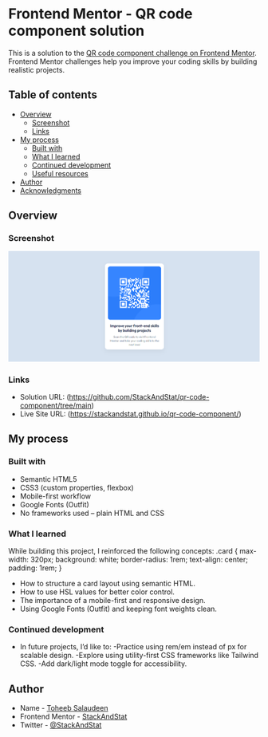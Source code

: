 # Frontend Mentor - QR code component solution

This is a solution to the [QR code component challenge on Frontend Mentor](https://www.frontendmentor.io/challenges/qr-code-component-iux_sIO_H). Frontend Mentor challenges help you improve your coding skills by building realistic projects.

## Table of contents

- [Overview](#overview)
  - [Screenshot](#screenshot)
  - [Links](#links)
- [My process](#my-process)
  - [Built with](#built-with)
  - [What I learned](#what-i-learned)
  - [Continued development](#continued-development)
  - [Useful resources](#useful-resources)
- [Author](#author)
- [Acknowledgments](#acknowledgments)

## Overview

### Screenshot

![](./images/qr-code.png)

### Links

- Solution URL: (https://github.com/StackAndStat/qr-code-component/tree/main)
- Live Site URL: (https://stackandstat.github.io/qr-code-component/)

## My process

### Built with

- Semantic HTML5
- CSS3 (custom properties, flexbox)
- Mobile-first workflow
- Google Fonts (Outfit)
- No frameworks used – plain HTML and CSS

### What I learned

While building this project, I reinforced the following concepts:
.card {
max-width: 320px;
background: white;
border-radius: 1rem;
text-align: center;
padding: 1rem;
}

- How to structure a card layout using semantic HTML.
- How to use HSL values for better color control.
- The importance of a mobile-first and responsive design.
- Using Google Fonts (Outfit) and keeping font weights clean.

### Continued development

- In future projects, I’d like to:
  -Practice using rem/em instead of px for scalable design.
  -Explore using utility-first CSS frameworks like Tailwind CSS.
  -Add dark/light mode toggle for accessibility.

## Author

- Name - [Toheeb Salaudeen](https://www.your-site.com)
- Frontend Mentor - [StackAndStat](https://www.frontendmentor.io/profile/Roiwhiz)
- Twitter - [@StackAndStat](https://x.com/StackAndStat)
